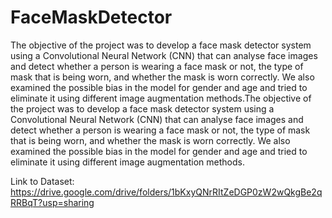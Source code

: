 # FaceMaskDetector
The objective of the project was to develop a face mask detector system using a Convolutional Neural Network (CNN) that can analyse face images and detect whether a person is wearing a face mask or not, the type of mask that is being worn, and whether the mask is worn correctly. We also examined the possible bias in the model for gender and age and tried to eliminate it using different image augmentation methods.The objective of the project was to develop a face mask detector system using a Convolutional Neural Network (CNN) that can analyse face images and detect whether a person is wearing a face mask or not, the type of mask that is being worn, and whether the mask is worn correctly. We also examined the possible bias in the model for gender and age and tried to eliminate it using different image augmentation methods.

Link to Dataset: https://drive.google.com/drive/folders/1bKxyQNrRItZeDGP0zW2wQkgBe2qRRBqT?usp=sharing
